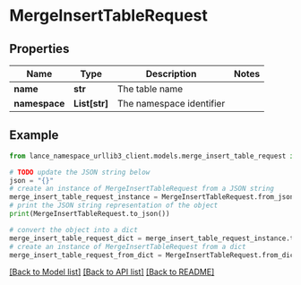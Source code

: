 # MergeInsertTableRequest


## Properties

Name | Type | Description | Notes
------------ | ------------- | ------------- | -------------
**name** | **str** | The table name | 
**namespace** | **List[str]** | The namespace identifier | 

## Example

```python
from lance_namespace_urllib3_client.models.merge_insert_table_request import MergeInsertTableRequest

# TODO update the JSON string below
json = "{}"
# create an instance of MergeInsertTableRequest from a JSON string
merge_insert_table_request_instance = MergeInsertTableRequest.from_json(json)
# print the JSON string representation of the object
print(MergeInsertTableRequest.to_json())

# convert the object into a dict
merge_insert_table_request_dict = merge_insert_table_request_instance.to_dict()
# create an instance of MergeInsertTableRequest from a dict
merge_insert_table_request_from_dict = MergeInsertTableRequest.from_dict(merge_insert_table_request_dict)
```
[[Back to Model list]](../README.md#documentation-for-models) [[Back to API list]](../README.md#documentation-for-api-endpoints) [[Back to README]](../README.md)


